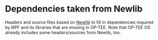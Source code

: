 # Dependencies taken from Newlib
Headers and source files based on [Newlib](https://sourceware.org/git/?p=newlib-cygwin.git) to fill in dependencies required by
NPF and its libraries that are missing in OP-TEE.
Note that OP-TEE OS already includes some headers/sources from Newlib, too.